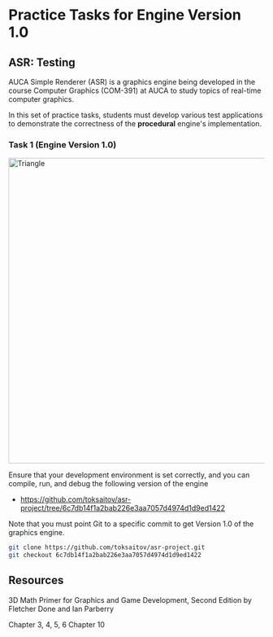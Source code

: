 Practice Tasks for Engine Version 1.0
=====================================

## ASR: Testing

AUCA Simple Renderer (ASR) is a graphics engine being developed in the course Computer Graphics (COM-391) at AUCA to study topics of real-time computer graphics.

In this set of practice tasks, students must develop various test applications to demonstrate the correctness of the **procedural** engine's implementation.

### Task 1 (Engine Version 1.0)

<img src="https://i.imgur.com/EcfTLqp.png" width="600" alt="Triangle" />

Ensure that your development environment is set correctly, and you can compile, run, and debug the following version of the engine

* <https://github.com/toksaitov/asr-project/tree/6c7db14f1a2bab226e3aa7057d4974d1d9ed1422>

Note that you must point Git to a specific commit to get Version 1.0 of the graphics engine.

```bash
git clone https://github.com/toksaitov/asr-project.git
git checkout 6c7db14f1a2bab226e3aa7057d4974d1d9ed1422
```

## Resources

3D Math Primer for Graphics and Game Development, Second Edition by Fletcher Done and Ian Parberry

Chapter 3, 4, 5, 6
Chapter 10
